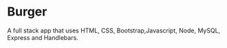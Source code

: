 # Burger
A full stack app that uses HTML, CSS, Bootstrap,Javascript, Node, MySQL, Express and Handlebars. 
